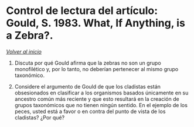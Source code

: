 # Control de lectura del artículo: Gould, S. 1983. What, If Anything, is a Zebra?.

_[Volver al inicio](/README.md)_

1. Discuta por qué Gould afirma que la zebras no son un grupo monofilético y, por lo tanto, no deberían pertenecer al mismo grupo taxonómico.

2. Considere el argumento de Gould de que los cladistas están obsesionados en clasificar a los organismos basados únicamente en su ancestro común más reciente y que esto resultará en la creación de grupos taxonómicos que no tienen ningún sentido. En el ejemplo de los peces, usted está a favor o en contra del punto de vista de los cladistas? ¿Por qué?
